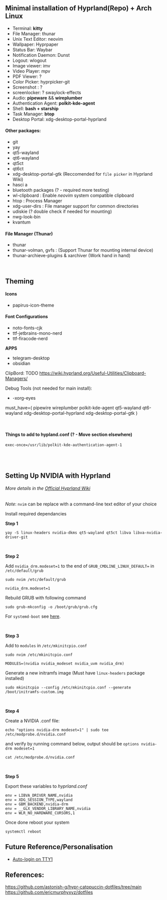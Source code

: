 ## Minimal installation of Hyprland(Repo) + Arch Linux


- Terminal:             **kitty**
- File Manager:         thunar
- Unix Text Editor:     neovim
- Wallpaper:            Hyprpaper
- Status Bar:           Waybar
- Notification Daemon:  Dunst
- Logout:               wlogout 
- Image viewer:         imv
- Video Player:         mpv
- PDF Viewer:           ?
- Color Picker:         hyprpicker-git
- Screenshot :          ?
- screenlocker:         ? swaylock-effects
- Audio:                **pipeware** && **wireplumber**
- Authentication Agent: **polkit-kde-agent**
- Shell:                **bash + starship**
- Task Manager:         **btop**
- Desktop Portal:       xdg-desktop-portal-hyprland

#### Other packages:
- git
- yay
- qt5-wayland
- qt6-wayland
- qt5ct
- qt6ct 
- xdg-desktop-portal-gtk (Reccomended for `file picker` in Hyprland Wiki)
- hasci a
- bluetooth packages (? - required more testing)
- wl-clipboard : Enable *neovim* system compatible clipboard
- htop : Process Manager
- xdg-user-dirs : File manager support for common directories
- udiskie (? double check if needed for mounting)
- nwg-look-bin
- kvantum


#### File Manager (Thunar)
- thunar
- thunar-volman, gvfs : (Support Thunar for mounting internal device)
- thunar-archieve-plugins & xarchiver (Work hand in hand)
<br/>

## Theming

#### Icons
- papirus-icon-theme


#### Font Configurations
- noto-fonts-cjk
- ttf-jetbrains-mono-nerd
- ttf-firacode-nerd

**APPS**
- telegram-desktop
- obsidian

ClipBord:
TODO https://wiki.hyprland.org/Useful-Utilities/Clipboard-Managers/

Debug Tools (not needed for main install):
- -xorg-eyes 


must_have=(
    pipewire
    wireplumber
    polkit-kde-agent
    qt5-wayland
    qt6-wayland
    xdg-desktop-portal-hyprland
    xdg-desktop-portal-gtk
)

<br/>

#### Things to add to hypland.conf (? - Move section elsewhere)
```
exec-once=/usr/lib/polkit-kde-authentication-agent-1
```


<br/><br/>

## Setting Up NVIDIA with Hyprland
###### More details in the [Official Hyprland Wiki](https://wiki.hyprland.org/Nvidia/)
*Note*: `nvim` can be replace with a command-line text editor of your choice

Install required dependancies

**Step 1**

```
yay -S linux-headers nvidia-dkms qt5-wayland qt5ct libva libva-nvidia-driver-git
```
<br/>

**Step 2**

Add `nvidia_drm.modeset=1` to the end of `GRUB_CMDLINE_LINUX_DEFAULT=` in `/etc/default/grub`

```
sudo nvim /etc/default/grub
```
```
nvidia_drm.modeset=1
```

Rebuild GRUB with following command
```
sudo grub-mkconfig -o /boot/grub/grub.cfg
```
For `systemd-boot` see [here](http://wiki.hyprland.org/Nvidia/#how-to-get-hyprland-to-possibly-work-on-nvidia).

<br/>

**Step 3**

Add to `modules` in `/etc/mkinitcpio.conf`

```
sudo nvim /etc/mkinitcpio.conf
```
```
MODULES=(nvidia nvidia_modeset nvidia_uvm nvidia_drm)
```

Generate a new initramfs image (Must have `linux-headers` package installed)

```
sudo mkinitcpio --config /etc/mkinitcpio.conf --generate /boot/initramfs-custom.img
```
<br/>

**Step 4**

Create a NVIDIA .conf file:
```
echo "options nvidia-drm modeset=1" | sudo tee /etc/modprobe.d/nvidia.conf
```

and verify by running command below, output should be `options nvidia-drm modeset=1`
```
cat /etc/modprobe.d/nvidia.conf
```
<br/>

**Step 5**

Export these variables to *hyprland.conf*

```
env = LIBVA_DRIVER_NAME,nvidia
env = XDG_SESSION_TYPE,wayland
env = GBM_BACKEND,nvidia-drm
env = __GLX_VENDOR_LIBRARY_NAME,nvidia
env = WLR_NO_HARDWARE_CURSORS,1
```


Once done reboot your system
```
systemctl reboot
```

## Future Reference/Personalisation
- [Auto-login on TTY1](https://wiki.archlinux.org/title/Getty#Automatic_login_to_virtual_console)



[comment]: <> (This is a comment, it will not be included)
[comment]: <> (in  the output file unless you use it in)
[comment]: <> (a reference style link.)
<!-- your comment -->
[//]: <> (This is also a comment.)
[//]: # (This may be the most platform independent comment)
## References:
https://github.com/astonish-g/hypr-catppuccin-dotfiles/tree/main
https://github.com/ericmurphyxyz/dotfiles
